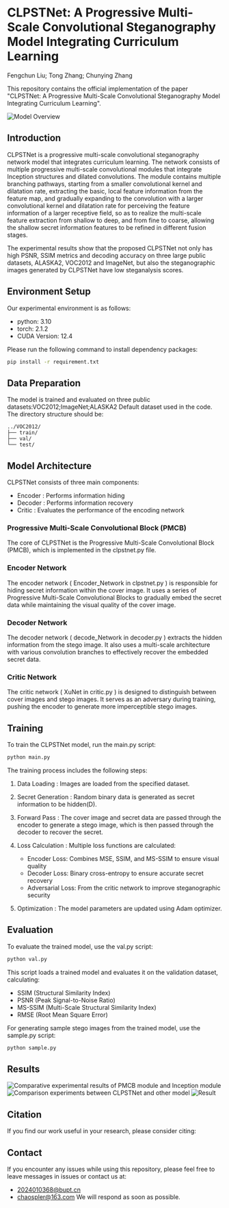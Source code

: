 # CLPSTNet: A Progressive Multi-Scale Convolutional Steganography Model Integrating Curriculum Learning
Fengchun Liu; Tong Zhang; Chunying Zhang

This repository contains the official implementation of the paper "CLPSTNet: A Progressive Multi-Scale Convolutional Steganography Model Integrating Curriculum Learning".

![Model Overview](image/fig1.jpg)

## Introduction

CLPSTNet is a progressive multi-scale convolutional steganography network model that integrates curriculum learning. The network consists of multiple progressive multi-scale convolutional modules that integrate Inception structures and dilated convolutions. The module contains multiple branching pathways, starting from a smaller convolutional kernel and dilatation rate, extracting the basic, local feature information from the feature map, and gradually expanding to the convolution with a larger convolutional kernel and dilatation rate for perceiving the feature information of a larger receptive field, so as to realize the multi-scale feature extraction from shallow to deep, and from fine to coarse, allowing the shallow secret information features to be refined in different fusion stages.

The experimental results show that the proposed CLPSTNet not only has high PSNR, SSIM metrics and decoding accuracy on three large public datasets, ALASKA2, VOC2012 and ImageNet, but also the steganographic images generated by CLPSTNet have low steganalysis scores.

## Environment Setup

Our experimental environment is as follows:

- python: 3.10
- torch: 2.1.2
- CUDA Version: 12.4

Please run the following command to install dependency packages:
```bash
pip install -r requirement.txt
```


## Data Preparation
The model is trained and evaluated on three public datasets:VOC2012;ImageNet;ALASKA2
Default dataset used in the code. The directory structure should be:

```plaintext
../VOC2012/
├── train/
├── val/
└── test/
 ```


## Model Architecture
CLPSTNet consists of three main components:

- Encoder : Performs information hiding
- Decoder : Performs information recovery
- Critic : Evaluates the performance of the encoding network
### Progressive Multi-Scale Convolutional Block (PMCB)
The core of CLPSTNet is the Progressive Multi-Scale Convolutional Block (PMCB), which is implemented in the clpstnet.py file. 

### Encoder Network
The encoder network ( Encoder_Network in clpstnet.py ) is responsible for hiding secret information within the cover image. It uses a series of Progressive Multi-Scale Convolutional Blocks to gradually embed the secret data while maintaining the visual quality of the cover image.

### Decoder Network
The decoder network ( decode_Network in decoder.py ) extracts the hidden information from the stego image. It also uses a multi-scale architecture with various convolution branches to effectively recover the embedded secret data.

### Critic Network
The critic network ( XuNet in critic.py ) is designed to distinguish between cover images and stego images. It serves as an adversary during training, pushing the encoder to generate more imperceptible stego images.


## Training
To train the CLPSTNet model, run the main.py script:

```bash
python main.py
 ```

The training process includes the following steps:

1. Data Loading : Images are loaded from the specified dataset.
2. Secret Generation : Random binary data is generated as secret information to be hidden(D).
3. Forward Pass : The cover image and secret data are passed through the encoder to generate a stego image, which is then passed through the decoder to recover the secret.
4. Loss Calculation : Multiple loss functions are calculated:
   
   - Encoder Loss: Combines MSE, SSIM, and MS-SSIM to ensure visual quality
   - Decoder Loss: Binary cross-entropy to ensure accurate secret recovery
   - Adversarial Loss: From the critic network to improve steganographic security
5. Optimization : The model parameters are updated using Adam optimizer.


## Evaluation
To evaluate the trained model, use the val.py script:

```bash
python val.py
 ```

This script loads a trained model and evaluates it on the validation dataset, calculating:

- SSIM (Structural Similarity Index)
- PSNR (Peak Signal-to-Noise Ratio)
- MS-SSIM (Multi-Scale Structural Similarity Index)
- RMSE (Root Mean Square Error)
  
For generating sample stego images from the trained model, use the sample.py script:

```bash
python sample.py
 ```


## Results

![Comparative experimental results of PMCB module and Inception module](image/1745378938568.jpg)
![Comparison experiments between CLPSTNet and other model](image/1745378979840.jpg)
![Result](image/sample.png)

## Citation
If you find our work useful in your research, please consider citing:


## Contact
If you encounter any issues while using this repository, please feel free to leave messages in issues or contact us at:

- 2024010368@bupt.cn
- chaospler@163.com
We will respond as soon as possible.
